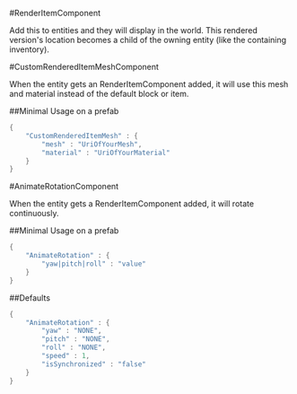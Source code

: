 #RenderItemComponent

Add this to entities and they will display in the world.  This rendered version's location becomes a child of the owning entity (like the containing inventory). 

#CustomRenderedItemMeshComponent

When the entity gets an RenderItemComponent added, it will use this mesh and material instead of the default block or item.

##Minimal Usage on a prefab

```java
{
    "CustomRenderedItemMesh" : {
        "mesh" : "UriOfYourMesh",
        "material" : "UriOfYourMaterial"
    }
}
```


#AnimateRotationComponent

When the entity gets a RenderItemComponent added, it will rotate continuously.

##Minimal Usage on a prefab

```java
{
    "AnimateRotation" : {
        "yaw|pitch|roll" : "value"
    }
}
```

##Defaults

```java
{
    "AnimateRotation" : {
        "yaw" : "NONE",
        "pitch" : "NONE",
        "roll" : "NONE",
        "speed" : 1,
        "isSynchronized" : "false"
    }
}
```